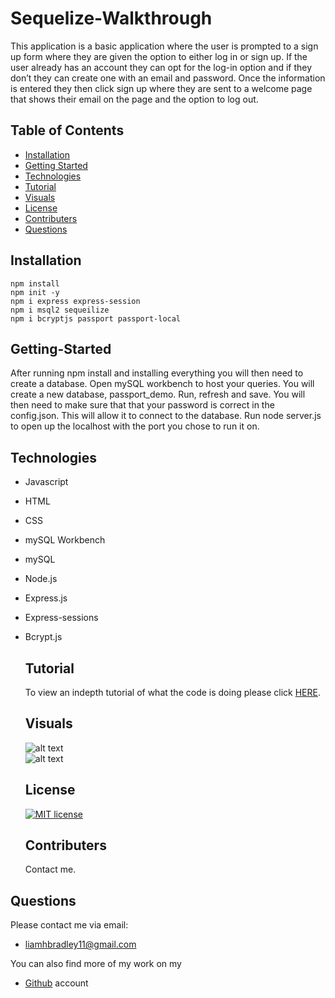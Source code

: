 # Sequelize-Walkthrough

 This application is a basic application where the user is prompted to a sign up form where they are given the option to either log in or sign up.  If the user already has an account they can opt for the log-in option and if they don’t they can create one with an email and password.  Once the information is entered they then click sign up where they are sent to a welcome page that shows their email on the page and the option to log out.

## Table of Contents
  * [Installation](#installation)
  * [Getting Started](#getting-started)
  * [Technologies](#Technologies)
  * [Tutorial](#Tutorial)
  * [Visuals](#Visuals)
  * [License](#license)
  * [Contributers](#contributers)
  * [Questions](#questions)

## Installation
    npm install 
    npm init -y
    npm i express express-session 
    npm i msql2 sequeilize
    npm i bcryptjs passport passport-local

  ## Getting-Started
  After running npm install and installing everything you will then need to create a database.  Open mySQL workbench to host your queries.  You will create a new database, passport_demo.  Run, refresh and save.  You will then need to make sure that that your password is correct in the config.json.  This will allow it to connect to the database.  Run node server.js to open up the localhost with the port you chose to run it on.

  ## Technologies
* Javascript
* HTML
* CSS
* mySQL Workbench
* mySQL
* Node.js
* Express.js
* Express-sessions
* Bcrypt.js

  ## Tutorial
  To view an indepth tutorial of what the code is doing please click [HERE](https://docs.google.com/document/d/1S9nijrDgOE9EwbT3Oj08IibDVrqTT5zUFPc7NPfkTRY/edit?usp=sharing).

  ## Visuals
  ![alt text](https://i.paste.pics/208f490855fa086cf76bb7619b379e24.png)    
  ![alt text](https://i.paste.pics/88c37d09462f02efc987118a8e4264c3.png)

  ## License
   [![MIT license](https://img.shields.io/badge/License-MIT-blue.svg)](https://lbesson.mit-license.org/)

  ## Contributers
  Contact me.

## Questions
  Please contact me via email:
  * <liamhbradley11@gmail.com>

  You can also find more of my work on my
  * [Github](https://github.com/liamhbradley11) account